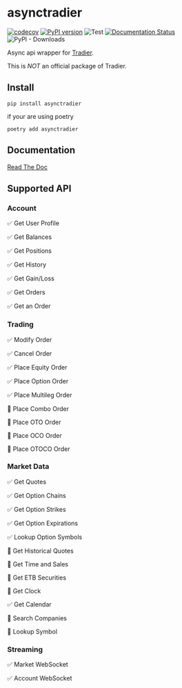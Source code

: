 # asynctradier

[![codecov](https://codecov.io/gh/jiak94/asynctradier/graph/badge.svg?token=T66WaJLNDd)](https://codecov.io/gh/jiak94/asynctradier)
[![PyPI version](https://badge.fury.io/py/asynctradier.svg)](https://badge.fury.io/py/asynctradier)
![Test](https://github.com/jiak94/asynctradier/actions/workflows/run_test.yaml/badge.svg)
[![Documentation Status](https://readthedocs.org/projects/asynctradier/badge/?version=latest)](https://asynctradier.readthedocs.io/en/latest/?badge=latest)
![PyPI - Downloads](https://img.shields.io/pypi/dm/asynctradier)

Async api wrapper for [Tradier](https://documentation.tradier.com/).

This is _NOT_ an official package of Tradier.

## Install

`pip install asynctradier`

if your are using poetry

`poetry add asynctradier`

## Documentation

[Read The Doc](https://asynctradier.readthedocs.io/en/latest/)

## Supported API

### Account

:white_check_mark: Get User Profile

:white_check_mark: Get Balances

:white_check_mark: Get Positions

:white_check_mark: Get History

:white_check_mark: Get Gain/Loss

:white_check_mark: Get Orders

:white_check_mark: Get an Order

### Trading

:white_check_mark: Modify Order

:white_check_mark: Cancel Order

:white_check_mark: Place Equity Order

:white_check_mark: Place Option Order

:white_check_mark: Place Multileg Order

:white_square_button: Place Combo Order

:white_square_button: Place OTO Order

:white_square_button: Place OCO Order

:white_square_button: Place OTOCO Order

### Market Data

:white_check_mark: Get Quotes

:white_check_mark: Get Option Chains

:white_check_mark: Get Option Strikes

:white_check_mark: Get Option Expirations

:white_check_mark: Lookup Option Symbols

:white_square_button: Get Historical Quotes

:white_square_button: Get Time and Sales

:white_square_button: Get ETB Securities

:white_square_button: Get Clock

:white_check_mark: Get Calendar

:white_square_button: Search Companies

:white_square_button: Lookup Symbol

### Streaming

:white_check_mark: Market WebSocket

:white_check_mark: Account WebSocket
